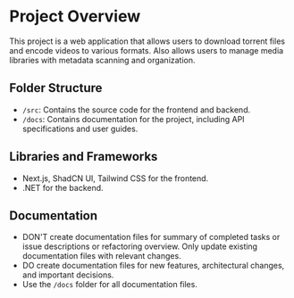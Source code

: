 # Project Overview

This project is a web application that allows users to download torrent files and encode videos to various formats. Also allows users to manage media libraries with metadata scanning and organization.

## Folder Structure

- `/src`: Contains the source code for the frontend and backend.
- `/docs`: Contains documentation for the project, including API specifications and user guides.

## Libraries and Frameworks

- Next.js, ShadCN UI, Tailwind CSS for the frontend.
- .NET for the backend.

## Documentation

- DON'T create documentation files for summary of completed tasks or issue descriptions or refactoring overview. Only update existing documentation files with relevant changes.
- DO create documentation files for new features, architectural changes, and important decisions.
- Use the `/docs` folder for all documentation files.